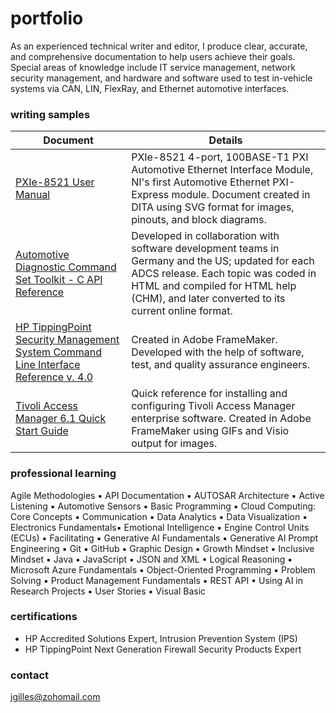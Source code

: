 # portfolio
As an experienced technical writer and editor, I produce clear, accurate, and comprehensive documentation to help users achieve their goals. Special areas of knowledge include IT service management, network security management, and hardware and software used to test in-vehicle systems via CAN, LIN, FlexRay, and Ethernet automotive interfaces.

### writing samples
 | Document | Details |
 | ---- | ---- |
 | [PXIe-8521 User Manual](https://www.ni.com/docs/en-US/bundle/automotive-diagnostic-command-set-toolkit-c-api-ref/page/adcs-c-ref/automotivediagosticcommandsetapiforc.html) | PXIe-8521 4-port, 100BASE-T1 PXI Automotive Ethernet Interface Module, NI's first Automotive Ethernet PXI-Express module. Document created in DITA using SVG format for images, pinouts, and block diagrams. | 
 | [Automotive Diagnostic Command Set Toolkit - C API Reference](https://www.ni.com/docs/en-US/bundle/automotive-diagnostic-command-set-toolkit-c-api-ref/page/adcs-c-ref/automotivediagosticcommandsetapiforc.html) | Developed in collaboration with software development teams in Germany and the US; updated for each ADCS release. Each topic was coded in HTML and compiled for HTML help (CHM), and later converted to its current online format. | 
 | [HP TippingPoint Security Management System Command Line Interface Reference v. 4.0](https://www.dropbox.com/scl/fi/ejv34galex8zwjb0doja3/SMS-CLI-Reference.pdf?rlkey=cb2nlswut4ivrzj0ke6ghtr4d&st=56l9hljm&dl=0) | Created in Adobe FrameMaker. Developed with the help of software, test, and quality assurance engineers. | 
 | [Tivoli Access Manager 6.1 Quick Start Guide](https://www.dropbox.com/scl/fi/zv2kh6xpby6d7bh1kiusq/tam61-qs.pdf?rlkey=dtjejzt07yt3j4b3iutw949fs&st=me1e68es&dl=0) | Quick reference for installing and configuring Tivoli Access Manager enterprise software. Created in Adobe FrameMaker using GIFs and Visio output for images. | 

### professional learning
Agile Methodologies ▪ API Documentation ▪ AUTOSAR Architecture ▪ Active Listening ▪ Automotive Sensors ▪ Basic Programming ▪ Cloud Computing: Core Concepts ▪ Communication ▪ Data Analytics ▪ Data Visualization ▪ Electronics Fundamentals▪ Emotional Intelligence ▪ Engine Control Units (ECUs) ▪ Facilitating ▪ Generative AI Fundamentals ▪ Generative AI Prompt Engineering ▪ Git ▪ GitHub ▪ Graphic Design ▪ Growth Mindset ▪ Inclusive Mindset ▪ Java ▪ JavaScript ▪ JSON and XML ▪ Logical Reasoning ▪ Microsoft Azure Fundamentals ▪ Object-Oriented Programming ▪ Problem Solving ▪ Product Management Fundamentals ▪ REST API ▪ Using AI in Research Projects ▪ User Stories ▪ Visual Basic

### certifications
- HP Accredited Solutions Expert, Intrusion Prevention System (IPS)
- HP TippingPoint Next Generation Firewall Security Products Expert

### contact
jgilles@zohomail.com

